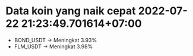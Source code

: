 # Data koin yang naik cepat 2022-07-22 21:23:49.701614+07:00

* BOND_USDT -> Meningkat 3.93%
* FLM_USDT -> Meningkat 3.98%
